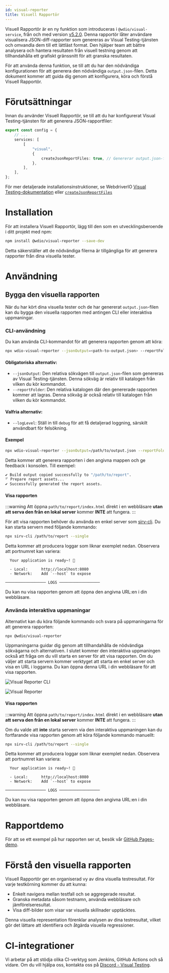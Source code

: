 ```yaml
---
id: visual-reporter
title: Visuell Rapportör
---
```


Visuell Rapportör är en ny funktion som introduceras i `@wdio/visual-service`, från och med version [v5.2.0](https://github.com/webdriverio/visual-testing/releases/tag/%40wdio%2Fvisual-service%405.2.0). Denna rapportör låter användare visualisera JSON-diff-rapporter som genereras av Visual Testing-tjänsten och omvandla dem till ett lättläst format. Den hjälper team att bättre analysera och hantera resultaten från visuell testning genom att tillhandahålla ett grafiskt gränssnitt för att granska resultaten.

För att använda denna funktion, se till att du har den nödvändiga konfigurationen för att generera den nödvändiga `output.json`-filen. Detta dokument kommer att guida dig genom att konfigurera, köra och förstå Visuell Rapportör.

# Förutsättningar

Innan du använder Visuell Rapportör, se till att du har konfigurerat Visual Testing-tjänsten för att generera JSON-rapportfiler:

```ts
export const config = {
    // ...
    services: [
        [
            "visual",
            {
                createJsonReportFiles: true, // Genererar output.json-filen
            },
        ],
    ],
};
```

För mer detaljerade installationsinstruktioner, se WebdriverIO [Visual Testing-dokumentation](./) eller [`createJsonReportFiles`](./service-options.md#createjsonreportfiles-new)

# Installation

För att installera Visuell Rapportör, lägg till den som en utvecklingsberoende i ditt projekt med npm:

```bash
npm install @wdio/visual-reporter --save-dev
```

Detta säkerställer att de nödvändiga filerna är tillgängliga för att generera rapporter från dina visuella tester.

# Användning

## Bygga den visuella rapporten

När du har kört dina visuella tester och de har genererat `output.json`-filen kan du bygga den visuella rapporten med antingen CLI eller interaktiva uppmaningar.

### CLI-användning

Du kan använda CLI-kommandot för att generera rapporten genom att köra:

```bash
npx wdio-visual-reporter --jsonOutput=<path-to-output.json> --reportFolder=<path-to-store-report> --logLevel=debug
```

#### Obligatoriska alternativ:

-   `--jsonOutput`: Den relativa sökvägen till `output.json`-filen som genereras av Visual Testing-tjänsten. Denna sökväg är relativ till katalogen från vilken du kör kommandot.
-   `--reportFolder`: Den relativa katalogen där den genererade rapporten kommer att lagras. Denna sökväg är också relativ till katalogen från vilken du kör kommandot.

#### Valfria alternativ:

-   `--logLevel`: Ställ in till `debug` för att få detaljerad loggning, särskilt användbart för felsökning.

#### Exempel

```bash
npx wdio-visual-reporter --jsonOutput=/path/to/output.json --reportFolder=/path/to/report --logLevel=debug
```

Detta kommer att generera rapporten i den angivna mappen och ge feedback i konsolen. Till exempel:

```bash
✔ Build output copied successfully to "/path/to/report".
⠋ Prepare report assets...
✔ Successfully generated the report assets.
```

#### Visa rapporten

:::warning
Att öppna `path/to/report/index.html` direkt i en webbläsare **utan att serva den från en lokal server** kommer **INTE** att fungera.
:::

För att visa rapporten behöver du använda en enkel server som [sirv-cli](https://www.npmjs.com/package/sirv-cli). Du kan starta servern med följande kommando:

```bash
npx sirv-cli /path/to/report --single
```

Detta kommer att producera loggar som liknar exemplet nedan. Observera att portnumret kan variera:

```logs
  Your application is ready~! 🚀

  - Local:      http://localhost:8080
  - Network:    Add `--host` to expose

────────────────── LOGS ──────────────────
```

Du kan nu visa rapporten genom att öppna den angivna URL:en i din webbläsare.

### Använda interaktiva uppmaningar

Alternativt kan du köra följande kommando och svara på uppmaningarna för att generera rapporten:

```bash
npx @wdio/visual-reporter
```

Uppmaningarna guidar dig genom att tillhandahålla de nödvändiga sökvägarna och alternativen. I slutet kommer den interaktiva uppmaningen också att fråga om du vill starta en server för att visa rapporten. Om du väljer att starta servern kommer verktyget att starta en enkel server och visa en URL i loggarna. Du kan öppna denna URL i din webbläsare för att visa rapporten.

![Visual Reporter CLI](/img/visual/cli-screen-recording.gif)

![Visual Reporter](/img/visual/visual-reporter.gif)

#### Visa rapporten

:::warning
Att öppna `path/to/report/index.html` direkt i en webbläsare **utan att serva den från en lokal server** kommer **INTE** att fungera.
:::

Om du valde att **inte** starta servern via den interaktiva uppmaningen kan du fortfarande visa rapporten genom att köra följande kommando manuellt:

```bash
npx sirv-cli /path/to/report --single
```

Detta kommer att producera loggar som liknar exemplet nedan. Observera att portnumret kan variera:

```logs
  Your application is ready~! 🚀

  - Local:      http://localhost:8080
  - Network:    Add `--host` to expose

────────────────── LOGS ──────────────────
```

Du kan nu visa rapporten genom att öppna den angivna URL:en i din webbläsare.

# Rapportdemo

För att se ett exempel på hur rapporten ser ut, besök vår [GitHub Pages-demo](https://webdriverio.github.io/visual-testing/).

# Förstå den visuella rapporten

Visuell Rapportör ger en organiserad vy av dina visuella testresultat. För varje testkörning kommer du att kunna:

-   Enkelt navigera mellan testfall och se aggregerade resultat.
-   Granska metadata såsom testnamn, använda webbläsare och jämförelseresultat.
-   Visa diff-bilder som visar var visuella skillnader upptäcktes.

Denna visuella representation förenklar analysen av dina testresultat, vilket gör det lättare att identifiera och åtgärda visuella regressioner.

# CI-integrationer

Vi arbetar på att stödja olika CI-verktyg som Jenkins, GitHub Actions och så vidare. Om du vill hjälpa oss, kontakta oss på [Discord - Visual Testing](https://discord.com/channels/1097401827202445382/1186908940286574642).